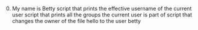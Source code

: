 0. My name is Betty
 script that prints the effective username of the current user
script that prints all the groups the current user is part of
script that changes the owner of the file hello to the user betty
